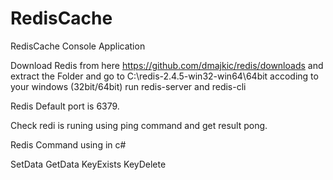 # RedisCache
RedisCache Console Application

Download Redis from here https://github.com/dmajkic/redis/downloads and extract the Folder and go to 
C:\redis-2.4.5-win32-win64\64bit accoding to your windows (32bit/64bit) run redis-server and redis-cli

Redis Default port is 6379.

Check redi is runing using ping command and get result pong.

Redis Command using in c#

SetData
GetData
KeyExists
KeyDelete
